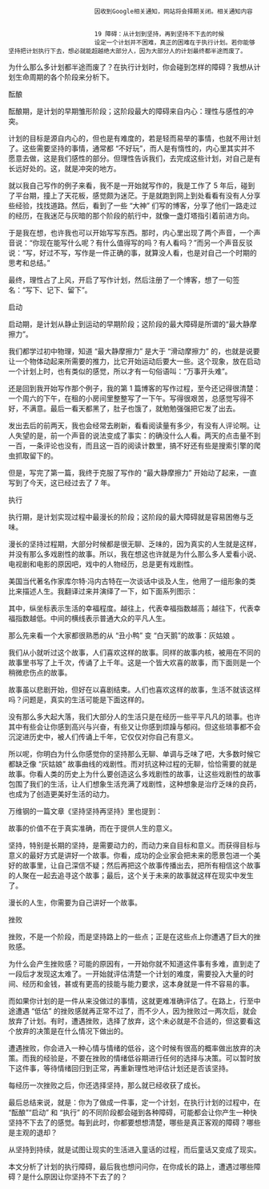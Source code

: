 
                            
                            因收到Google相关通知，网站将会择期关闭。相关通知内容
                            
                            
                            19 障碍：从计划到坚持，再到坚持不下去的时候
                            设定一个计划并不困难，真正的困难在于执行计划。若你能够坚持把计划执行下去，想必就能超越绝大部分人，因为大部分人的计划最终都半途而废了。

为什么那么多计划都半途而废了？在执行计划时，你会碰到怎样的障碍？我想从计划生命周期的各个阶段来分析下。

酝酿

酝酿期，是计划的早期雏形阶段；这阶段最大的障碍来自内心：理性与感性的冲突。

计划的目标是源自内心的，但也是有难度的，若是轻而易举的事情，也就不用计划了。这些需要坚持的事情，通常都 “不好玩”，而人是有惰性的，内心里其实并不愿意去做，这是我们感性的部分。但理性告诉我们，去完成这些计划，对自己是有长远好处的。这，就是冲突的地方。

就以我自己写作的例子来看，我不是一开始就写作的，我是工作了 5 年后，碰到了平台期，撞上了天花板，感觉颇为迷茫。于是就跑到网上到处看看有没有人分享些经验，找找道路。然后，看到了一些 “大神” 们写的博客，分享了他们一路走过的经历，在我迷茫与灰暗的那个阶段的航行中，就像一盏灯塔指引着前进方向。

于是我在想，也许我也可以开始写写东西。那时，内心里出现了两个声音，一个声音说：“你现在能写什么呢？有什么值得写的吗？有人看吗？”而另一个声音反驳说：“写，好过不写，写作是一件正确的事，就算没人看，也是对自己一个时期的思考和总结。”

最终，理性占了上风，开启了写作计划，然后注册了一个博客，想了一句签名：“写下、记下、留下”。

启动

启动期，是计划从静止到运动的早期阶段；这阶段的最大障碍是所谓的“最大静摩擦力”。

我们都学过初中物理，知道 “最大静摩擦力” 是大于 “滑动摩擦力” 的，也就是说要让一个物体动起来所需要的推力，比它开始运动后要大一些。这个现象，放在启动一个计划上时，也有类似的感觉，所以才有一句俗语叫：“万事开头难”。

还是回到我开始写作那个例子，我的第 1 篇博客的写作过程，至今还记得很清楚：一个周六的下午，在租的小房间里整整写了一下午。写得很艰苦，总感觉写得不好，不满意。最后一看天都黑了，肚子也饿了，就勉勉强强把它发了出去。

发出去后的前两天，我也会经常去刷新，看看阅读量有多少，有没有人评论啊。让人失望的是，前一个声音的说法变成了事实：的确没什么人看。两天的点击量不到一百，一条评论也没有，而且这一百的阅读计数里，搞不好还有些是搜索引擎的爬虫抓取留下的。

但是，写完了第一篇，我终于克服了写作的 “最大静摩擦力” 开始动了起来，一直写到了今天，这已经过去了 7 年。

执行

执行期，是计划实现过程中最漫长的阶段；这阶段的最大障碍就是容易困倦与乏味。

漫长的坚持过程期，大部分时候都是很无聊、乏味的，因为真实的人生就是这样，并没有那么多戏剧性的故事。所以，我在想这也许就是为什么那么多人爱看小说、电视剧和电影的原因吧，戏中的人物经历，总是更有戏剧性。

美国当代著名作家库尔特·冯内古特在一次谈话中谈及人生，他用了一组形象的类比来描述人生。我翻译过来并演绎了一下，如下面系列图示：

其中，纵坐标表示生活的幸福程度。越往上，代表幸福指数越高；越往下，代表幸福指数越低。中间的横线表示普通大众的平凡人生。



那么先来看一个大家都很熟悉的从 “丑小鸭” 变 “白天鹅”的故事：灰姑娘 。



我们从小就听过这个故事，人们喜欢这样的故事。同样的故事内核，被用在不同的故事里书写了上千次，传诵了上千年。这是一个皆大欢喜的故事，而下面则是一个稍微悲伤点的故事。



故事虽以悲剧开始，但好在以喜剧结束。人们也喜欢这样的故事，生活不就该这样吗？问题是，真实的生活可能是下面这样的。



没有那么多大起大落，我们大部分人的生活只是在经历一些平平凡凡的琐事。也许其中有些会让你感到高兴与兴奋，有些又让你感到烦躁与郁闷。但这些琐事都不会沉淀进历史中，被人们传诵上千年，它仅仅对你自己有意义。

所以呢，你明白为什么你感觉你的坚持那么无聊、单调与乏味了吧，大多数时候它都缺乏像 “灰姑娘” 故事曲线的戏剧性。而对抗这种过程的无聊，恰恰需要的就是故事。你看人类的历史上为什么要创造这么多戏剧性的故事，让这些戏剧性的故事包围了我们的生活，让人们想象生活充满了戏剧性，这种想象是治疗乏味的良药，也成为了创造更美好生活的动力。

万维钢的一篇文章《坚持坚持再坚持》里也提到：


故事的价值不在于真实准确，而在于提供人生的意义。


坚持，特别是长期的坚持，是需要动力的，而动力来自目标和意义。而获得目标与意义的最好方式是讲好一个故事。你看，成功的企业家会把未来的愿景包进一个美好的故事里，让自己深信不疑；然后再把这个故事传播出去，把所有相信这个故事的人聚在一起去追寻这个故事；最后，这个关于未来的故事就这样在现实中发生了。

漫长的人生，你需要为自己讲好一个故事。

挫败

挫败，不是一个阶段，而是坚持路上的一些点；正是在这些点上你遭遇了巨大的挫败感。

为什么会产生挫败感？可能的原因有，一开始你就不知道这件事有多难，直到走了一段后才发现这太难了。一开始就评估清楚一个计划的难度，需要投入大量的时间、经历和金钱，甚或有更高的技能与能力要求，这本身就是一件不容易的事。

而如果你计划的是一件从来没做过的事情，这就更难准确评估了。在路上，行至中途遭遇 “低估” 的挫败感就再正常不过了，而不少人，因为挫败过一两次后，就会放弃了计划。有时，遭遇挫败，选择了放弃，这个未必就是不合适的，但这要看这个放弃的决策是在什么情况下做出的。

遭遇挫败，你会进入一种心情与情绪的低谷，这个时候有很高的概率做出放弃的决策。而我的经验是，不要在挫败的情绪低谷期进行任何的选择与决策。可以暂时放下这件事，等待情绪回归到正常，再重新理性地评估计划还是否该坚持。

每经历一次挫败之后，你还选择坚持，那么就已经收获了成长。

最后总结来说，就是：你为了做成一件事，定一个计划，在执行计划的过程中，在 “酝酿”“启动” 和 “执行” 的不同阶段都会碰到各种障碍，可能都会让你产生一种快坚持不下去了的感觉。每到此时，你都要想想清楚，哪些是真正客观的障碍？哪些是主观的退却？

从坚持到持续，就是试图让现实的生活进入童话的过程，而后童话又变成了现实。

本文分析了计划的执行障碍，最后我也想问问你，在你成长的路上，遭遇过哪些障碍？是什么原因让你坚持不下去了的？



                        
                        
                            